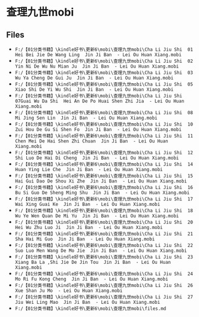 # 查理九世mobi

## Files

- `F:/【01分类书籍】\kindle好书\更新6\mobi\查理九世mobi\Cha Li Jiu Shi  01 Hei Bei Jie De Wang Ling  Jin Ji Ban  - Lei Ou Huan Xiang.mobi`
- `F:/【01分类书籍】\kindle好书\更新6\mobi\查理九世mobi\Cha Li Jiu Shi  02 Yin Ni De Wu Nu Mian Ju  Jin Ji Ban  - Lei Ou Huan Xiang.mobi`
- `F:/【01分类书籍】\kindle好书\更新6\mobi\查理九世mobi\Cha Li Jiu Shi  03 Wu Ya Cheng De Gui Ju  Jin Ji Ban  - Lei Ou Huan Xiang.mobi`
- `F:/【01分类书籍】\kindle好书\更新6\mobi\查理九世mobi\Cha Li Jiu Shi  05 Xiao Shi De Yi Wu Shi  Jin Ji Ban  - Lei Ou Huan Xiang.mobi`
- `F:/【01分类书籍】\kindle好书\更新6\mobi\查理九世mobi\Cha Li Jiu Shi  07Guai Wu Da Shi  Hei An De Po Huai Shen Zhi Jia  - Lei Ou Huan Xiang.mobi`
- `F:/【01分类书籍】\kindle好书\更新6\mobi\查理九世mobi\Cha Li Jiu Shi  08 Mi Jing Sen Lin  Jin Ji Ban  - Lei Ou Huan Xiang.mobi`
- `F:/【01分类书籍】\kindle好书\更新6\mobi\查理九世mobi\Cha Li Jiu Shi  10 Zui Hou De Gu Si Shen Fo  Jin Ji Ban  - Lei Ou Huan Xiang.mobi`
- `F:/【01分类书籍】\kindle好书\更新6\mobi\查理九世mobi\Cha Li Jiu Shi  11 Chen Mei De Hai Shen Zhi Chuan  Jin Ji Ban  - Lei Ou Huan Xiang.mobi`
- `F:/【01分类书籍】\kindle好书\更新6\mobi\查理九世mobi\Cha Li Jiu Shi  12 Shi Luo De Hai Di Cheng  Jin Ji Ban  - Lei Ou Huan Xiang.mobi`
- `F:/【01分类书籍】\kindle好书\更新6\mobi\查理九世mobi\Cha Li Jiu Shi  14 Huan Ying Lie Che  Jin Ji Ban  - Lei Ou Huan Xiang.mobi`
- `F:/【01分类书籍】\kindle好书\更新6\mobi\查理九世mobi\Cha Li Jiu Shi  15 Hai Gui Dao De Shou Xi Zhe  Jin Ji Ban  - Lei Ou Huan Xiang.mobi`
- `F:/【01分类书籍】\kindle好书\更新6\mobi\查理九世mobi\Cha Li Jiu Shi  16 Bu Si Guo De Sheng Ming Shu  Jin Ji Ban  - Lei Ou Huan Xiang.mobi`
- `F:/【01分类书籍】\kindle好书\更新6\mobi\查理九世mobi\Cha Li Jiu Shi  17 Wai Xing Guai Ke  Jin Ji Ban  - Lei Ou Huan Xiang.mobi`
- `F:/【01分类书籍】\kindle好书\更新6\mobi\查理九世mobi\Cha Li Jiu Shi  18 Wu Ye Wen Quan De Mi Yu  Jin Ji Ban  - Lei Ou Huan Xiang.mobi`
- `F:/【01分类书籍】\kindle好书\更新6\mobi\查理九世mobi\Cha Li Jiu Shi  20 Hei Wu Zhu Luo Ji  Jin Ji Ban  - Lei Ou Huan Xiang.mobi`
- `F:/【01分类书籍】\kindle好书\更新6\mobi\查理九世mobi\Cha Li Jiu Shi  21 Sha Hai Mi Guo  Jin Ji Ban  - Lei Ou Huan Xiang.mobi`
- `F:/【01分类书籍】\kindle好书\更新6\mobi\查理九世mobi\Cha Li Jiu Shi  22 Suo Luo Men Wang De Mo Jie  Jin Ji Ban  - Lei Ou Huan Xiang.mobi`
- `F:/【01分类书籍】\kindle好书\更新6\mobi\查理九世mobi\Cha Li Jiu Shi  23 Xiang Ba La ,Shi Jie De Jin Tou  Jin Ji Ban  - Lei Ou Huan Xiang.mobi`
- `F:/【01分类书籍】\kindle好书\更新6\mobi\查理九世mobi\Cha Li Jiu Shi  24 Mo Ri Fu Kong Cheng  Jin Ji Ban  - Lei Ou Huan Xiang.mobi`
- `F:/【01分类书籍】\kindle好书\更新6\mobi\查理九世mobi\Cha Li Jiu Shi  26 Xue Shan Ju Mo  - Lei Ou Huan Xiang.mobi`
- `F:/【01分类书籍】\kindle好书\更新6\mobi\查理九世mobi\Cha Li Jiu Shi  27 Jiu Wei Ling Mao  Jin Ji Ban  - Lei Ou Huan Xiang.mobi`
- `F:/【01分类书籍】\kindle好书\更新6\mobi\查理九世mobi\files.md`
